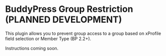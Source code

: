 # BuddyPress Group Restriction (PLANNED DEVELOPMENT)

This plugin allows you to prevent group access to a group based on xProfile field selection or Member Type (BP 2.2+).

Instructions coming soon. 

